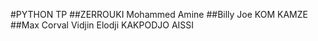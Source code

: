 #PYTHON TP
##ZERROUKI Mohammed Amine
##Billy Joe KOM KAMZE
##Max Corval Vidjin Elodji KAKPODJO AISSI